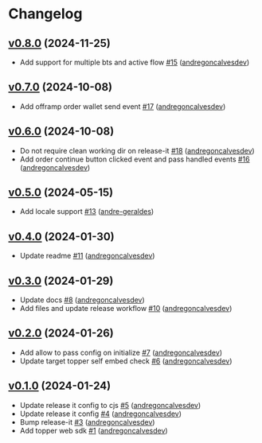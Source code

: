 # Changelog

## [v0.8.0](https://github.com/uphold/topper-web-sdk/releases/tag/v0.8.0) (2024-11-25)
- Add support for multiple bts and active flow [\#15](https://github.com/uphold/topper-web-sdk/pull/15) ([andregoncalvesdev](https://github.com/andregoncalvesdev))

## [v0.7.0](https://github.com/uphold/topper-web-sdk/releases/tag/v0.7.0) (2024-10-08)
- Add offramp order wallet send event [\#17](https://github.com/uphold/topper-web-sdk/pull/17) ([andregoncalvesdev](https://github.com/andregoncalvesdev))

## [v0.6.0](https://github.com/uphold/topper-web-sdk/releases/tag/v0.6.0) (2024-10-08)
- Do not require clean working dir on release-it [\#18](https://github.com/uphold/topper-web-sdk/pull/18) ([andregoncalvesdev](https://github.com/andregoncalvesdev))
- Add order continue button clicked event and pass handled events [\#16](https://github.com/uphold/topper-web-sdk/pull/16) ([andregoncalvesdev](https://github.com/andregoncalvesdev))

## [v0.5.0](https://github.com/uphold/topper-web-sdk/releases/tag/v0.5.0) (2024-05-15)
- Add locale support [\#13](https://github.com/uphold/topper-web-sdk/pull/13) ([andre-geraldes](https://github.com/andre-geraldes))

## [v0.4.0](https://github.com/uphold/topper-web-sdk/releases/tag/v0.4.0) (2024-01-30)
- Update readme [\#11](https://github.com/uphold/topper-web-sdk/pull/11) ([andregoncalvesdev](https://github.com/andregoncalvesdev))

## [v0.3.0](https://github.com/uphold/topper-web-sdk/releases/tag/v0.3.0) (2024-01-29)
- Update docs [\#8](https://github.com/uphold/topper-web-sdk/pull/8) ([andregoncalvesdev](https://github.com/andregoncalvesdev))
- Add files and update release workflow [\#10](https://github.com/uphold/topper-web-sdk/pull/10) ([andregoncalvesdev](https://github.com/andregoncalvesdev))

## [v0.2.0](https://github.com/uphold/topper-web-sdk/releases/tag/v0.2.0) (2024-01-26)
- Add allow to pass config on initialize [\#7](https://github.com/uphold/topper-web-sdk/pull/7) ([andregoncalvesdev](https://github.com/andregoncalvesdev))
- Update target topper self embed check [\#6](https://github.com/uphold/topper-web-sdk/pull/6) ([andregoncalvesdev](https://github.com/andregoncalvesdev))

## [v0.1.0](https://github.com/uphold/topper-web-sdk/releases/tag/v0.1.0) (2024-01-24)
- Update release it config to cjs [\#5](https://github.com/uphold/topper-web-sdk/pull/5) ([andregoncalvesdev](https://github.com/andregoncalvesdev))
- Update release it config [\#4](https://github.com/uphold/topper-web-sdk/pull/4) ([andregoncalvesdev](https://github.com/andregoncalvesdev))
- Bump release-it [\#3](https://github.com/uphold/topper-web-sdk/pull/3) ([andregoncalvesdev](https://github.com/andregoncalvesdev))
- Add topper web sdk [\#1](https://github.com/uphold/topper-web-sdk/pull/1) ([andregoncalvesdev](https://github.com/andregoncalvesdev))
